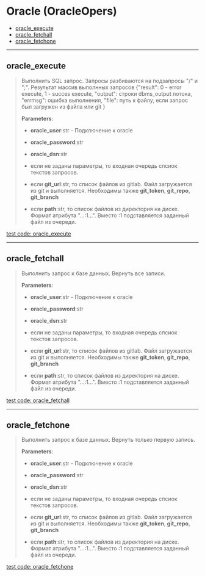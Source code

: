 # Oracle (OracleOpers)

- [oracle_execute](#oracle_execute)
- [oracle_fetchall](#oracle_fetchall)
- [oracle_fetchone](#oracle_fetchone)

---

## **oracle_execute**

>
> Выполнить SQL запрос. Запросы разбиваются на подзапросы "/" и ";". Результат массив выполнных запросов {"result": 0 - error execute, 1 - succes execute, "output": строки dbms_output потока, "errmsg": ошибка выполнения, "file": путь к файлу, если запрос был загружен из файла или git }
>
> **Parameters**:
>
> - **oracle_user**:str - Подключение к oracle
>
> - **oracle_password**:str
>
> - **oracle_dsn**:str
>
> - если не заданы параметры, то входная очередь спсиок текстов запросов.
>
> - если **git_url**:str, то список файлов из gitlab. Файл загружается из git и выполняется. Необходимы также **git_token**, **git_repo**, **git_branch**
>
> - если **path**:str, то список файлов из директория на диске. Формат атрибута "...:1...". Вместо :1 подставляется заданный файл из очереди.

[test code: oracle_execute](/tests/oracle/test_oracle_execute.py)

---

## **oracle_fetchall**

>
> Выполнить запрос к базе данных. Вернуть все записи.
>
> **Parameters**:
>
> - **oracle_user**:str - Подключение к oracle
>
> - **oracle_password**:str
>
> - **oracle_dsn**:str
>
> - если не заданы параметры, то входная очередь спсиок текстов запросов.
>
> - если **git_url**:str, то список файлов из gitlab. Файл загружается из git и выполняется. Необходимы также **git_token**, **git_repo**, **git_branch**
>
> - если **path**:str, то список файлов из директория на диске. Формат атрибута "...:1...". Вместо :1 подставляется заданный файл из очереди.

[test code: oracle_fetchall](/tests/oracle/test_oracle_fetchall.py)

---

## **oracle_fetchone**

>
> Выполнить запрос к базе данных. Вернуть только первую запись.
>
> **Parameters**:
>
> - **oracle_user**:str - Подключение к oracle
>
> - **oracle_password**:str
>
> - **oracle_dsn**:str
>
> - если не заданы параметры, то входная очередь спсиок текстов запросов.
>
> - если **git_url**:str, то список файлов из gitlab. Файл загружается из git и выполняется. Необходимы также **git_token**, **git_repo**, **git_branch**
>
> - если **path**:str, то список файлов из директория на диске. Формат атрибута "...:1...". Вместо :1 подставляется заданный файл из очереди.

[test code: oracle_fetchone](/tests/oracle/test_oracle_fetchone.py)
